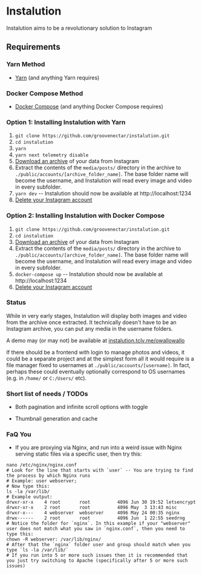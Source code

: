 # Instalution

Instalution aims to be a revolutionary solution to Instagram

## Requirements

### Yarn Method

- [Yarn](https://yarnpkg.com/) (and anything Yarn requires)

### Docker Compose Method

- [Docker Compose](https://docs.docker.com/compose/install/) (and anything Docker Compose requires)

### Option 1: Installing Instalution with Yarn
1) `git clone https://github.com/groovenectar/instalution.git`
2) `cd instalution`
3) `yarn`
4) `yarn next telemetry disable`
5) [Download an archive](https://help.instagram.com/181231772500920) of your data from Instagram
6) Extract the contents of the `media/posts/` directory in the archive to `./public/accounts/[archive_folder_name]`. The base folder name will become the username, and Instalution will read every image and video in every subfolder.
7) `yarn dev` -- Instalution should now be available at http://localhost:1234
8) [Delete your Instagram account](https://help.instagram.com/139886812848894/)

### Option 2: Installing Instalution with Docker Compose
1) `git clone https://github.com/groovenectar/instalution.git`
2) `cd instalution`
3) [Download an archive](https://help.instagram.com/181231772500920) of your data from Instagram
4) Extract the contents of the `media/posts/` directory in the archive to `./public/accounts/[archive_folder_name]`. The base folder name will become the username, and Instalution will read every image and video in every subfolder.
5) `docker-compose up` -- Instalution should now be available at http://localhost:1234
6) [Delete your Instagram account](https://help.instagram.com/139886812848894/)

### Status

While in very early stages, Instalution will display both images and video from the archive once extracted. It technically doesn't have to be an Instagram archive, you can put any media in the username folders.

A demo may (or may not) be available at [instalution.tclv.me/owallowallo](https://instalution.tclv.me/owallowallo)

If there should be a frontend with login to manage photos and videos, it could be a separate project and at the simplest form all it would require is a file manager fixed to usernames at `./public/accounts/[username]`. In fact, perhaps these could eventually optionally correspond to OS usernames (e.g. in `/home/` or `C:/Users/` etc).

### Short list of needs / TODOs

- Both pagination and infinite scroll options with toggle

- Thumbnail generation and cache

### FaQ You

- If you are proxying via Nginx, and run into a weird issue with Nginx serving static files via a specific user, then try this:

```
nano /etc/nginx/nginx.conf
# Look for the line that starts with `user` -- You are trying to find the process by which Nginx runs
# Example: user webserver;
# Now type this:
ls -la /var/lib/
# Example output:
drwxr-xr-x    4 root       root          4096 Jun 30 19:52 letsencrypt
drwxr-xr-x    2 root       root          4096 May  3 13:43 misc
drwxr-x---    4 webserver  webserver     4096 May 24 00:35 nginx
drwx------    2 root       root          4096 Jun  1 22:55 seedrng
# Notice the folder for `nginx`. In this example if your "webserver" user does not match what you saw in `nginx.conf`, then you need to type this:
chown -R webserver: /var/lib/nginx/
# After that the `nginx` folder user and group should match when you type `ls -la /var/lib/`
# If you run into 5 or more such issues then it is recommended that you just try switching to Apache (specifically after 5 or more such issues)
```
